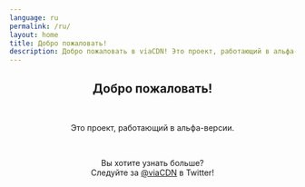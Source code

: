```yaml
---
language: ru
permalink: /ru/
layout: home
title: Добро пожаловать!
description: Добро пожаловать в viaCDN! Это проект, работающий в альфа-версии. Вы хотите узнать больше?
---
```


<center>
<h2>Добро пожаловать!</h2>
<br/>

<p>
Это проект, работающий в альфа-версии.
</p>

<br/>

<p>
Вы хотите узнать больше?
<br/>
Следуйте за <a href="https://twitter.com/viaCDN" target="_blank" rel="noopener">@viaCDN</a> в Twitter!
</p>

<br/>
</center>
